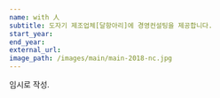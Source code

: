 ```yaml
---
name: with 人
subtitle: 도자기 제조업체[달항아리]에 경영컨설팅을 제공합니다.
start_year:
end_year:
external_url:
image_path: /images/main/main-2018-nc.jpg
---
```


임시로 작성.
